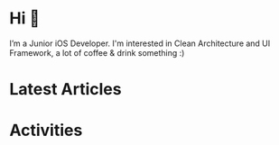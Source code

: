 # Hi 👋 
I’m a Junior iOS Developer. I'm interested in Clean Architecture and UI Framework, a lot of coffee & drink something :)

# Latest Articles

# Activities
